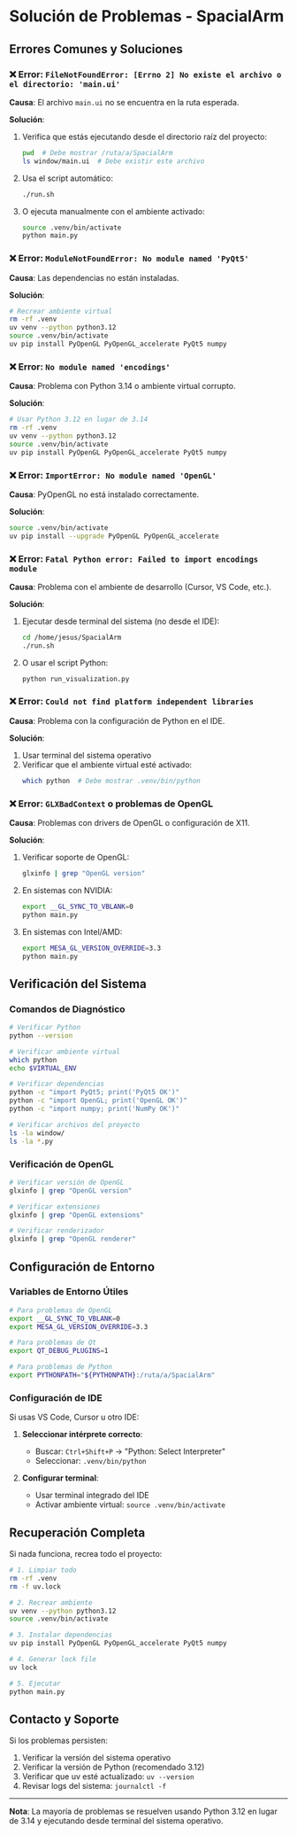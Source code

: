 # Solución de Problemas - SpacialArm

## Errores Comunes y Soluciones

### ❌ Error: `FileNotFoundError: [Errno 2] No existe el archivo o el directorio: 'main.ui'`

**Causa**: El archivo `main.ui` no se encuentra en la ruta esperada.

**Solución**:
1. Verifica que estás ejecutando desde el directorio raíz del proyecto:
   ```bash
   pwd  # Debe mostrar /ruta/a/SpacialArm
   ls window/main.ui  # Debe existir este archivo
   ```

2. Usa el script automático:
   ```bash
   ./run.sh
   ```

3. O ejecuta manualmente con el ambiente activado:
   ```bash
   source .venv/bin/activate
   python main.py
   ```

### ❌ Error: `ModuleNotFoundError: No module named 'PyQt5'`

**Causa**: Las dependencias no están instaladas.

**Solución**:
```bash
# Recrear ambiente virtual
rm -rf .venv
uv venv --python python3.12
source .venv/bin/activate
uv pip install PyOpenGL PyOpenGL_accelerate PyQt5 numpy
```

### ❌ Error: `No module named 'encodings'`

**Causa**: Problema con Python 3.14 o ambiente virtual corrupto.

**Solución**:
```bash
# Usar Python 3.12 en lugar de 3.14
rm -rf .venv
uv venv --python python3.12
source .venv/bin/activate
uv pip install PyOpenGL PyOpenGL_accelerate PyQt5 numpy
```

### ❌ Error: `ImportError: No module named 'OpenGL'`

**Causa**: PyOpenGL no está instalado correctamente.

**Solución**:
```bash
source .venv/bin/activate
uv pip install --upgrade PyOpenGL PyOpenGL_accelerate
```

### ❌ Error: `Fatal Python error: Failed to import encodings module`

**Causa**: Problema con el ambiente de desarrollo (Cursor, VS Code, etc.).

**Solución**:
1. Ejecutar desde terminal del sistema (no desde el IDE):
   ```bash
   cd /home/jesus/SpacialArm
   ./run.sh
   ```

2. O usar el script Python:
   ```bash
   python run_visualization.py
   ```

### ❌ Error: `Could not find platform independent libraries`

**Causa**: Problema con la configuración de Python en el IDE.

**Solución**:
1. Usar terminal del sistema operativo
2. Verificar que el ambiente virtual esté activado:
   ```bash
   which python  # Debe mostrar .venv/bin/python
   ```

### ❌ Error: `GLXBadContext` o problemas de OpenGL

**Causa**: Problemas con drivers de OpenGL o configuración de X11.

**Solución**:
1. Verificar soporte de OpenGL:
   ```bash
   glxinfo | grep "OpenGL version"
   ```

2. En sistemas con NVIDIA:
   ```bash
   export __GL_SYNC_TO_VBLANK=0
   python main.py
   ```

3. En sistemas con Intel/AMD:
   ```bash
   export MESA_GL_VERSION_OVERRIDE=3.3
   python main.py
   ```

## Verificación del Sistema

### Comandos de Diagnóstico

```bash
# Verificar Python
python --version

# Verificar ambiente virtual
which python
echo $VIRTUAL_ENV

# Verificar dependencias
python -c "import PyQt5; print('PyQt5 OK')"
python -c "import OpenGL; print('OpenGL OK')"
python -c "import numpy; print('NumPy OK')"

# Verificar archivos del proyecto
ls -la window/
ls -la *.py
```

### Verificación de OpenGL

```bash
# Verificar versión de OpenGL
glxinfo | grep "OpenGL version"

# Verificar extensiones
glxinfo | grep "OpenGL extensions"

# Verificar renderizador
glxinfo | grep "OpenGL renderer"
```

## Configuración de Entorno

### Variables de Entorno Útiles

```bash
# Para problemas de OpenGL
export __GL_SYNC_TO_VBLANK=0
export MESA_GL_VERSION_OVERRIDE=3.3

# Para problemas de Qt
export QT_DEBUG_PLUGINS=1

# Para problemas de Python
export PYTHONPATH="${PYTHONPATH}:/ruta/a/SpacialArm"
```

### Configuración de IDE

Si usas VS Code, Cursor u otro IDE:

1. **Seleccionar intérprete correcto**:
   - Buscar: `Ctrl+Shift+P` → "Python: Select Interpreter"
   - Seleccionar: `.venv/bin/python`

2. **Configurar terminal**:
   - Usar terminal integrado del IDE
   - Activar ambiente virtual: `source .venv/bin/activate`

## Recuperación Completa

Si nada funciona, recrea todo el proyecto:

```bash
# 1. Limpiar todo
rm -rf .venv
rm -f uv.lock

# 2. Recrear ambiente
uv venv --python python3.12
source .venv/bin/activate

# 3. Instalar dependencias
uv pip install PyOpenGL PyOpenGL_accelerate PyQt5 numpy

# 4. Generar lock file
uv lock

# 5. Ejecutar
python main.py
```

## Contacto y Soporte

Si los problemas persisten:

1. Verificar la versión del sistema operativo
2. Verificar la versión de Python (recomendado 3.12)
3. Verificar que uv esté actualizado: `uv --version`
4. Revisar logs del sistema: `journalctl -f`

---

**Nota**: La mayoría de problemas se resuelven usando Python 3.12 en lugar de 3.14 y ejecutando desde terminal del sistema operativo.
